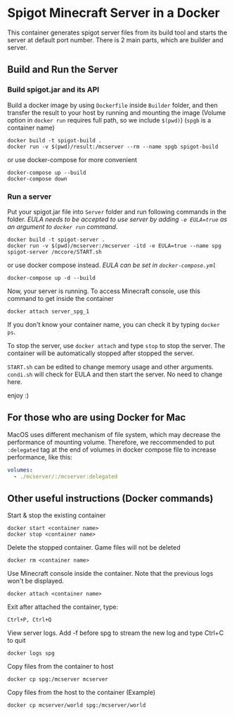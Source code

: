 # Spigot Minecraft Server in a Docker

This container generates spigot server files from its build tool and starts the server at default port number. There is 2 main parts, which are builder and server.

## Build and Run the Server

### Build spigot.jar and its API


Build a docker image by using `Dockerfile` inside `Builder` folder, and then transfer the result to your host by running and mounting the image (Volume option in `docker run` requires full path, so we include `$(pwd)`) (`spgb` is a container name)
``` shell
docker build -t spigot-build .
docker run -v $(pwd)/result:/mcserver --rm --name spgb spigot-build
```
or use docker-compose for more convenient
``` shell
docker-compose up --build
docker-compose down
```

### Run a server
Put your spigot.jar file into `Server` folder and run following commands in the folder. *EULA needs to be accepted to use server by adding `-e EULA=true` as an argument to `docker run` command.*
``` shell
docker build -t spigot-server .
docker run -v $(pwd)/mcserver:/mcserver -itd -e EULA=true --name spg spigot-server /mccore/START.sh
```
or use docker compose instead. *EULA can be set in `docker-compose.yml`*
``` shell
docker-compose up -d --build
```
Now, your server is running. To access Minecraft console, use this command to get inside the container
``` shell
docker attach server_spg_1
```
If you don't know your container name, you can check it by typing `docker ps`.

To stop the server, use `docker attach` and type `stop` to stop the server. The container will be automatically stopped after stopped the server.

`START.sh` can be edited to change memory usage and other arguments.
`condi.sh` will check for EULA and then start the server. No need to change here.

enjoy :)

## For those who are using Docker for Mac

MacOS uses different mechanism of file system, which may decrease the performance of mounting volume. Therefore, we reccommended to put `:delegated` tag at the end of volumes in docker compose file to increase performance, like this:

``` yml
volumes:
  - ./mcserver/:/mcserver:delegated
```

## Other useful instructions (Docker commands)

Start & stop the existing container
```
docker start <container name>
docker stop <container name>
```
Delete the stopped container. Game files will not be deleted
```
docker rm <container name>
```
Use Minecraft console inside the container. Note that the previous logs won't be displayed.
```
docker attach <container name>
```
Exit after attached the container, type:
```
Ctrl+P, Ctrl+Q
```
View server logs. Add -f before spg to stream the new log and type Ctrl+C to quit
```
docker logs spg
```
Copy files from the container to host
```
docker cp spg:/mcserver mcserver
```
Copy files from the host to the container (Example)
```
docker cp mcserver/world spg:/mcserver/world
```
